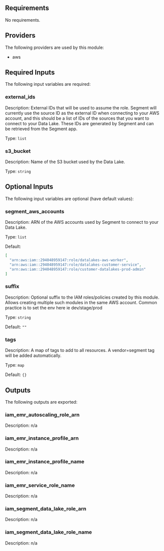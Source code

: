 ## Requirements

No requirements.

## Providers

The following providers are used by this module:

- aws

## Required Inputs

The following input variables are required:

### external\_ids

Description: External IDs that will be used to assume the role. Segment will currently use the source ID as the external ID when connecting to your AWS account, and this should be a list of IDs of the sources that you want to connect to your Data Lake. These IDs are generated by Segment and can be retrieved from the Segment app.

Type: `list`

### s3\_bucket

Description: Name of the S3 bucket used by the Data Lake.

Type: `string`

## Optional Inputs

The following input variables are optional (have default values):

### segment\_aws\_accounts

Description: ARN of the AWS accounts used by Segment to connect to your Data Lake.

Type: `list`

Default:

```json
[
  "arn:aws:iam::294048959147:role/datalakes-aws-worker",
  "arn:aws:iam::294048959147:role/datalakes-customer-service",
  "arn:aws:iam::294048959147:role/customer-datalakes-prod-admin"
]
```

### suffix

Description: Optional suffix to the IAM roles/policies created by this module. Allows creating multiple such modules in the same AWS account. Common practice is to set the env here ie dev/stage/prod

Type: `string`

Default: `""`

### tags

Description: A map of tags to add to all resources. A vendor=segment tag will be added automatically.

Type: `map`

Default: `{}`

## Outputs

The following outputs are exported:

### iam\_emr\_autoscaling\_role\_arn

Description: n/a

### iam\_emr\_instance\_profile\_arn

Description: n/a

### iam\_emr\_instance\_profile\_name

Description: n/a

### iam\_emr\_service\_role\_name

Description: n/a

### iam\_segment\_data\_lake\_role\_arn

Description: n/a

### iam\_segment\_data\_lake\_role\_name

Description: n/a

